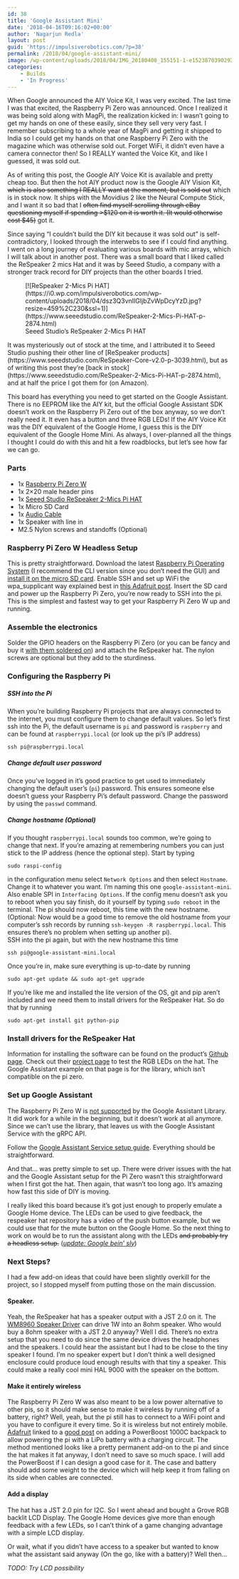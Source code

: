 ```yaml
---
id: 38
title: 'Google Assistant Mini'
date: '2018-04-16T09:16:02+00:00'
author: 'Nagarjun Redla'
layout: post
guid: 'https://impulsiverobotics.com/?p=38'
permalink: /2018/04/google-assistant-mini/
image: /wp-content/uploads/2018/04/IMG_20180408_155151-1-e1523870390292.jpg
categories:
    - Builds
    - 'In Progress'
---
```


When Google announced the AIY Voice Kit, I was very excited. The last time I was that excited, the Raspberry Pi Zero was announced. Once I realized it was being sold along with MagPi, the realization kicked in: I wasn’t going to get my hands on one of these easily, since they sell very very fast. I remember subscribing to a whole year of MagPi and getting it shipped to India so I could get my hands on that one Raspberry Pi Zero with the magazine which was otherwise sold out. Forget WiFi, it didn’t even have a camera connector then! So I REALLY wanted the Voice Kit, and like I guessed, it was sold out.

As of writing this post, the Google AIY Voice Kit is available and pretty cheap too. But then the hot AIY product now is the Google AIY Vision Kit, <del>which is also something I REALLY want at the moment, but is sold out</del> which is in stock now. It ships with the Movidius 2 like the Neural Compute Stick, and I want it so bad that I <del>often find myself scrolling through eBay questioning myself if spending &gt;$120 on it is worth it. (It would otherwise cost $45)</del> got it.

Since saying “I couldn’t build the DIY kit because it was sold out” is self-contradictory, I looked through the interwebs to see if I could find anything. I went on a long journey of evaluating various boards with mic arrays, which I will talk about in another post. There was a small board that I liked called the ReSpeaker 2 mics Hat and it was by Seeed Studio, a company with a stronger track record for DIY projects than the other boards I tried.

<figure aria-describedby="caption-attachment-41" class="wp-caption aligncenter" id="attachment_41" style="width: 459px">[![ReSpeaker 2-Mics Pi HAT](https://i0.wp.com/impulsiverobotics.com/wp-content/uploads/2018/04/dsz3Q3vnIlGIjbZvWpDcyYzD.jpg?resize=459%2C230&ssl=1)](https://www.seeedstudio.com/ReSpeaker-2-Mics-Pi-HAT-p-2874.html)<figcaption class="wp-caption-text" id="caption-attachment-41">Seeed Studio’s ReSpeaker 2-Mics Pi HAT</figcaption></figure>It was mysteriously out of stock at the time, and I attributed it to Seeed Studio pushing their other line of [ReSpeaker products](https://www.seeedstudio.com/ReSpeaker-Core-v2.0-p-3039.html), but as of writing this post they’re [back in stock](https://www.seeedstudio.com/ReSpeaker-2-Mics-Pi-HAT-p-2874.html), and at half the price I got them for (on Amazon).

This board has everything you need to get started on the Google Assistant. There is no EEPROM like the AIY kit, but the official Google Assistant SDK doesn’t work on the Raspberry Pi Zero out of the box anyway, so we don’t really need it. It even has a button and three RGB LEDs! If the AIY Voice Kit was the DIY equivalent of the Google Home, I guess this is the DIY equivalent of the Google Home Mini. As always, I over-planned all the things I thought I could do with this and hit a few roadblocks, but let’s see how far we can go.

### Parts

- 1x [Raspberry Pi Zero W](https://www.raspberrypi.org/products/raspberry-pi-zero-w/)
- 1x 2×20 male header pins
- 1x [Seeed Studio ReSpeaker 2-Mics Pi HAT](https://www.seeedstudio.com/ReSpeaker-2-Mics-Pi-HAT-p-2874.html)
- 1x Micro SD Card
- 1x [Audio Cable](https://www.amazon.com/AmazonBasics-3-5mm-Stereo-Audio-Cable/dp/B00NO73Q84/ref=sr_1_5?ie=UTF8&qid=1523216862&sr=8-5&keywords=line+in+cable&dpID=41VXocT-MNL&preST=_SX300_QL70_&dpSrc=srch)
- 1x Speaker with line in
- M2.5 Nylon screws and standoffs (Optional)

### Raspberry Pi Zero W Headless Setup

This is pretty straightforward. Download the latest [Raspberry Pi Operating System](https://www.raspberrypi.org/downloads/) (I recommend the CLI version since you don’t need the GUI) and [install it on the micro SD card](https://www.raspberrypi.org/documentation/installation/installing-images/). Enable SSH and set up WiFi the wpa\_supplicant way explained best in [this Adafruit post](https://learn.adafruit.com/raspberry-pi-zero-creation/text-file-editing). Insert the SD card and power up the Raspberry Pi Zero, you’re now ready to SSH into the pi. This is the simplest and fastest way to get your Raspberry Pi Zero W up and running.

### Assemble the electronics

Solder the GPIO headers on the Raspberry Pi Zero (or you can be fancy and buy it [with them soldered on](https://www.raspberrypi.org/blog/zero-wh/)) and attach the ReSpeaker hat. The nylon screws are optional but they add to the sturdiness.

### Configuring the Raspberry Pi

##### SSH into the Pi

When you’re building Raspberry Pi projects that are always connected to the internet, you must configure them to change default values. So let’s first ssh into the Pi, the default username is `pi` and password is `raspberry` and can be found at `raspberrypi.local` (or look up the pi’s IP address)

```
ssh pi@raspberrypi.local
```

##### Change default user password

Once you’ve logged in it’s good practice to get used to immediately changing the default user’s (`pi`) password. This ensures someone else doesn’t guess your Raspberry Pi’s default password. Change the password by using the `passwd` command.

##### Change hostname (Optional)

If you thought `raspberrypi.local` sounds too common, we’re going to change that next. If you’re amazing at remembering numbers you can just stick to the IP address (hence the optional step). Start by typing

```
sudo raspi-config
```

in the configuration menu select `Network Options` and then select `Hostname`. Change it to whatever you want. I’m naming this one `google-assistant-mini`. Also enable SPI in `Interfacing Options`. If the config menu doesn’t ask you to reboot when you say finish, do it yourself by typing `sudo reboot` in the terminal. The pi should now reboot, this time with the new hostname. (Optional: Now would be a good time to remove the old hostname from your computer’s ssh records by running `ssh-keygen -R raspberrypi.local`. This ensures there’s no problem when setting up another pi).  
SSH into the pi again, but with the new hostname this time

```
ssh pi@google-assistant-mini.local
```

Once you’re in, make sure everything is up-to-date by running

```
sudo apt-get update && sudo apt-get upgrade
```

If you’re like me and installed the lite version of the OS, git and pip aren’t included and we need them to install drivers for the ReSpeaker Hat. So do that by running

```
sudo apt-get install git python-pip
```

### Install drivers for the ReSpeaker Hat

Information for installing the software can be found on the product’s [Github page](https://github.com/respeaker/seeed-voicecard). Check out their [project page](https://github.com/respeaker/mic_hat) to test the RGB LEDs on the hat. The Google Assistant example on that page is for the library, which isn’t compatible on the pi zero.

### Set up Google Assistant

The Raspberry Pi Zero W is [not supported](https://developers.google.com/assistant/sdk/overview#features) by the Google Assistant Library. It did work for a while in the beginning, but it doesn’t work at all anymore. Since we can’t use the library, that leaves us with the Google Assistant Service with the gRPC API.

Follow the [Google Assistant Service setup guide](https://developers.google.com/assistant/sdk/guides/service/python/). Everything should be straightforward.

And that… was pretty simple to set up. There were driver issues with the hat and the Google Assistant setup for the Pi Zero wasn’t this straightforward when I first got the hat. Then again, that wasn’t too long ago. It’s amazing how fast this side of DIY is moving.

I really liked this board because it’s got just enough to properly emulate a Google Home device. The LEDs can be used to give feedback, the respeaker hat repository has a video of the push button example, but we could use that for the mute button on the Google Home. So the next thing to work on would be to run the assistant along with the LEDs <del>and probably try a headless setup.</del> ([*update: Google bein’ sly*](https://github.com/shivasiddharth/GassistPi/issues/136#issuecomment-362110323))

### Next Steps?

I had a few add-on ideas that could have been slightly overkill for the project, so I stopped myself from putting those on the main discussion.

#### Speaker.

Yeah, the ReSpeaker hat has a speaker output with a JST 2.0 on it. The [WM8960 Speaker Driver](https://www.cirrus.com/products/wm8960/) can drive 1W into an 8ohm speaker. Who would buy a 8ohm speaker with a JST 2.0 anyway? Well I did. There’s no extra setup that you need to do since the same device drives the headphones and the speakers. I could hear the assistant but I had to be close to the tiny speaker I found. I’m no speaker expert but I don’t think a well designed enclosure could produce loud enough results with that tiny a speaker. This could make a really cool mini HAL 9000 with the speaker on the bottom.

#### Make it entirely wireless

The Raspberry Pi Zero W was also meant to be a low power alternative to other pis, so it should make sense to make it wireless by running off of a battery, right? Well, yeah, but the pi still has to connect to a WiFi point and you have to configure it every time. So it is wireless but not entirely mobile. [Adafruit](https://blog.adafruit.com/2015/12/18/how-to-run-a-pi-zero-and-other-pis-from-a-lipo-including-low-battery-raspberry_pi-piday-raspberypi/) linked to a [good post](https://plus.google.com/+DanielBull/posts/gedcmQXaRyr) on adding a PowerBoost 1000C backpack to allow powering the pi with a LiPo battery with a charging circuit. The method mentioned looks like a pretty permanent add-on to the pi and since the hat makes it fat anyway, I don’t need to save so much space. I will add the PowerBoost if I can design a good case for it. The case and battery should add some weight to the device which will help keep it from falling on its side when cables are connected.

#### Add a display

The hat has a JST 2.0 pin for I2C. So I went ahead and bought a Grove RGB backlit LCD Display. The Google Home devices give more than enough feedback with a few LEDs, so I can’t think of a game changing advantage with a simple LCD display.

Or wait, what if you didn’t have access to a speaker but wanted to know what the assistant said anyway (On the go, like with a battery)? Well then…

*TODO: Try LCD possibility*